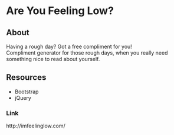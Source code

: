 <h1>Are You Feeling Low?</h1>

<h2>About</h2>
Having a rough day? Got a free compliment for you!<br>
Compliment generator for those rough days, when you really need something nice to read about yourself.

<h2>Resources</h2>
<ul>
<li>Bootstrap</li>
<li>jQuery</li>
</ul>

<h3>Link</h3>
http://imfeelinglow.com/

